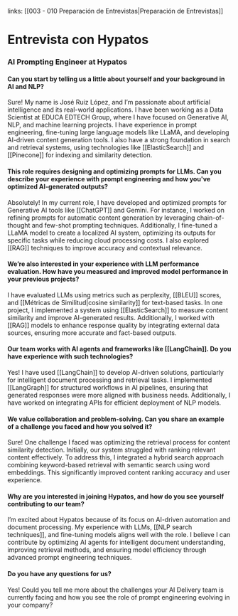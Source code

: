 links: [[003 - 010 Preparación de Entrevistas|Preparación de Entrevistas]] 


# Entrevista con Hypatos
### AI Prompting Engineer at Hypatos

#### Can you start by telling us a little about yourself and your background in AI and NLP?
Sure! My name is José Ruiz López, and I’m passionate about artificial intelligence and its real-world applications. I have been working as a Data Scientist at EDUCA EDTECH Group, where I have focused on Generative AI, NLP, and machine learning projects. I have experience in prompt engineering, fine-tuning large language models like LLaMA, and developing AI-driven content generation tools. I also have a strong foundation in search and retrieval systems, using technologies like [[ElasticSearch]] and [[Pinecone]] for indexing and similarity detection.

#### This role requires designing and optimizing prompts for LLMs. Can you describe your experience with prompt engineering and how you've optimized AI-generated outputs?
Absolutely! In my current role, I have developed and optimized prompts for Generative AI tools like [[ChatGPT]] and Gemini. For instance, I worked on refining prompts for automatic content generation by leveraging chain-of-thought and few-shot prompting techniques. Additionally, I fine-tuned a LLaMA model to create a localized AI system, optimizing its outputs for specific tasks while reducing cloud processing costs. I also explored [[RAG]] techniques to improve accuracy and contextual relevance.

#### We’re also interested in your experience with LLM performance evaluation. How have you measured and improved model performance in your previous projects?
I have evaluated LLMs using metrics such as perplexity, [[BLEU]] scores, and [[Métricas de Similitud|cosine similarity]] for text-based tasks. In one project, I implemented a system using [[ElasticSearch]] to measure content similarity and improve AI-generated results. Additionally, I worked with [[RAG]] models to enhance response quality by integrating external data sources, ensuring more accurate and fact-based outputs.

#### Our team works with AI agents and frameworks like [[LangChain]]. Do you have experience with such technologies?

Yes! I have used [[LangChain]] to develop AI-driven solutions, particularly for intelligent document processing and retrieval tasks. I implemented [[LangGraph]] for structured workflows in AI pipelines, ensuring that generated responses were more aligned with business needs. Additionally, I have worked on integrating APIs for efficient deployment of NLP models.

#### We value collaboration and problem-solving. Can you share an example of a challenge you faced and how you solved it?
Sure! One challenge I faced was optimizing the retrieval process for content similarity detection. Initially, our system struggled with ranking relevant content effectively. To address this, I integrated a hybrid search approach combining keyword-based retrieval with semantic search using word embeddings. This significantly improved content ranking accuracy and user experience.

#### Why are you interested in joining Hypatos, and how do you see yourself contributing to our team?
I’m excited about Hypatos because of its focus on AI-driven automation and document processing. My experience with LLMs, [[NLP search techniques]], and fine-tuning models aligns well with the role. I believe I can contribute by optimizing AI agents for intelligent document understanding, improving retrieval methods, and ensuring model efficiency through advanced prompt engineering techniques.

#### Do you have any questions for us?
Yes! Could you tell me more about the challenges your AI Delivery team is currently facing and how you see the role of prompt engineering evolving in your company?
